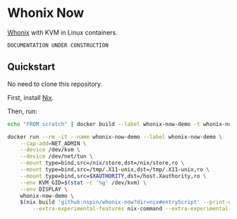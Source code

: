 # Whonix Now

[Whonix](https://www.whonix.org/) with KVM in Linux containers.

`DOCUMENTATION UNDER CONSTRUCTION`

## Quickstart

No need to clone this repository.

First, install [Nix](https://nixos.org/download.html).

Then, run:

```sh
echo "FROM scratch" | docker build --label whonix-now-demo -t whonix-now-demo -f - .

docker run --rm -it --name whonix-now-demo --label whonix-now-demo \
    --cap-add=NET_ADMIN \
    --device /dev/kvm \
    --device /dev/net/tun \
    --mount type=bind,src=/nix/store,dst=/nix/store,ro \
    --mount type=bind,src=/tmp/.X11-unix,dst=/tmp/.X11-unix,ro \
    --mount type=bind,src=$XAUTHORITY,dst=/host.Xauthority,ro \
    --env KVM_GID=$(stat -c '%g' /dev/kvm) \
    --env DISPLAY \
    whonix-now-demo \
    $(nix build 'github:nspin/whonix-now?dir=nix#entryScript' --print-out-paths \
        --extra-experimental-features nix-command --extra-experimental-features flakes)
```
